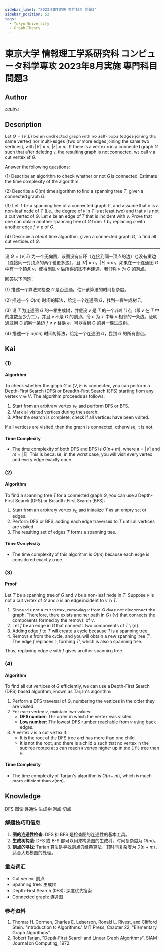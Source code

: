 ```yaml
---
sidebar_label: "2023年8月実施 専門科目 問題3"
sidebar_position: 52
tags:
  - Tokyo-University
  - Graph-Theory
---
```

# 東京大学 情報理工学系研究科 コンピュータ科学専攻 2023年8月実施 専門科目 問題3

## **Author**
[zephyr](https://inshi-notes.zephyr-zdz.space/)

## **Description**
Let $G = (V, E)$ be an undirected graph with no self-loops (edges joining the same vertex) nor multi-edges (two or more edges joining the same two vertices), with $|V| = n$, $|E| = m$. If there is a vertex $v$ in a connected graph $G$ such that after deleting $v$, the resulting graph is not connected, we call $v$ a cut vertex of $G$.

Answer the following questions:

(1) Describe an algorithm to check whether or not $G$ is connected. Estimate the time complexity of the algorithm.

(2) Describe a $O(m)$ time algorithm to find a spanning tree $T$, given a connected graph $G$.

(3) Let $T$ be a spanning tree of a connected graph $G$, and assume that $v$ is a non-leaf node of $T$ (i.e., the degree of $v$ in $T$ is at least two) and that $v$ is not a cut vertex of $G$. Let $e$ be an edge of $T$ that is incident with $v$. Prove that one can obtain another spanning tree of $G$ from $T$ by replacing $e$ with another edge $f \neq e$ of $G$.

(4) Describe a $o(mn)$ time algorithm, given a connected graph $G$, to find all cut vertices of $G$.

---

设 $G = (V, E)$ 为一个无向图，该图没有自环（连接到同一顶点的边）也没有重边（连接同一对顶点的两个或更多边），且 $|V| = n$，$|E| = m$。如果在一个连通图 $G$ 中有一个顶点 $v$，使得删除 $v$ 后所得的图不再连通，我们称 $v$ 为 $G$ 的割点。

回答以下问题：

(1) 描述一个算法来检查 $G$ 是否连通。估计该算法的时间复杂度。

(2) 描述一个 $O(m)$ 时间的算法，给定一个连通图 $G$，找到一棵生成树 $T$。

(3) 设 $T$ 为连通图 $G$ 的一棵生成树，并假设 $v$ 是 $T$ 的一个非叶节点（即 $v$ 在 $T$ 中的度数至少为二），并且 $v$ 不是 $G$ 的割点。令 $e$ 为 $T$ 中与 $v$ 相邻的一条边。证明通过用 $G$ 的另一条边 $f \neq e$ 替换 $e$，可以得到 $G$ 的另一棵生成树。

(4) 描述一个 $o(mn)$ 时间的算法，给定一个连通图 $G$，找到 $G$ 的所有割点。

## **Kai**
### (1)

#### Algorithm

To check whether the graph $G = (V, E)$ is connected, you can perform a Depth-First Search (DFS) or Breadth-First Search (BFS) starting from any vertex $v \in V$. The algorithm proceeds as follows:

1. Start from an arbitrary vertex $v_0$ and perform DFS or BFS.
2. Mark all visited vertices during the search.
3. After the search is complete, check if all vertices have been visited.

If all vertices are visited, then the graph is connected; otherwise, it is not.

#### Time Complexity

- The time complexity of both DFS and BFS is $O(n + m)$, where $n = |V|$ and $m = |E|$. This is because, in the worst case, you will visit every vertex and every edge exactly once.

### (2)

#### Algorithm

To find a spanning tree $T$ for a connected graph $G$, you can use a Depth-First Search (DFS) or Breadth-First Search (BFS):

1. Start from an arbitrary vertex $v_0$ and initialize $T$ as an empty set of edges.
2. Perform DFS or BFS, adding each edge traversed to $T$ until all vertices are visited.
3. The resulting set of edges $T$ forms a spanning tree.

#### Time Complexity

- The time complexity of this algorithm is $O(m)$ because each edge is considered exactly once.

### (3)

#### Proof

Let $T$ be a spanning tree of $G$ and $v$ be a non-leaf node in $T$. Suppose $v$ is not a cut vertex of $G$ and $e$ is an edge incident to $v$ in $T$.

1. Since $v$ is not a cut vertex, removing $v$ from $G$ does not disconnect the graph. Therefore, there exists another path in $G \setminus \{v\}$ that connects the components formed by the removal of $v$.
2. Let $f$ be an edge in $G$ that connects two components of $T \setminus \{e\}$.
3. Adding edge $f$ to $T$ will create a cycle because $T$ is a spanning tree.
4. Remove $e$ from the cycle, and you will obtain a new spanning tree $T'$. The edge $f$ replaces $e$, forming $T'$, which is also a spanning tree.

Thus, replacing edge $e$ with $f$ gives another spanning tree.

### (4)

#### Algorithm

To find all cut vertices of $G$ efficiently, we can use a Depth-First Search (DFS) based algorithm, known as Tarjan's algorithm:

1. Perform a DFS traversal of $G$, numbering the vertices in the order they are visited.
2. For each vertex $v$, maintain two values:
   - **DFS number**: The order in which the vertex was visited.
   - **Low number**: The lowest DFS number reachable from $v$ using back edges.
3. A vertex $v$ is a cut vertex if:
   - It is the root of the DFS tree and has more than one child.
   - It is not the root, and there is a child $u$ such that no vertex in the subtree rooted at $u$ can reach a vertex higher up in the DFS tree than $v$.

#### Time Complexity

- The time complexity of Tarjan's algorithm is $O(n + m)$, which is much more efficient than $o(mn)$.

## **Knowledge**

DFS 图论 连通性 生成树 割点 切点

### 解题技巧和信息

1. **图的连通性检查**: DFS 和 BFS 是检查图的连通性的基本工具。
2. **生成树构造**: DFS 或 BFS 都可以用来构造图的生成树，时间复杂度为 $O(m)$。
3. **割点的寻找**: Tarjan 算法是寻找割点的经典算法，其时间复杂度为 $O(n + m)$，适合大规模图的处理。

### 重点词汇

- Cut vertex: 割点
- Spanning tree: 生成树
- Depth-First Search (DFS): 深度优先搜索
- Connected graph: 连通图

### 参考资料

1. Thomas H. Cormen, Charles E. Leiserson, Ronald L. Rivest, and Clifford Stein. "Introduction to Algorithms." MIT Press, Chapter 22, "Elementary Graph Algorithms".
2. Robert Tarjan, "Depth-First Search and Linear Graph Algorithms", SIAM Journal on Computing, 1972.
